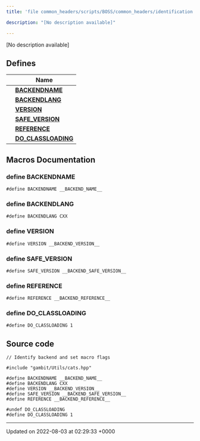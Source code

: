 ```yaml
---
title: 'file common_headers/scripts/BOSS/common_headers/identification.hpp'

description: "[No description available]"

---
```







[No description available]

## Defines

|                | Name           |
| -------------- | -------------- |
|  | **[BACKENDNAME](/documentation/code/gambit_sphinx/files/scripts_2boss_2common__headers_2identification_8hpp/#define-backendname)**  |
|  | **[BACKENDLANG](/documentation/code/gambit_sphinx/files/scripts_2boss_2common__headers_2identification_8hpp/#define-backendlang)**  |
|  | **[VERSION](/documentation/code/gambit_sphinx/files/scripts_2boss_2common__headers_2identification_8hpp/#define-version)**  |
|  | **[SAFE_VERSION](/documentation/code/gambit_sphinx/files/scripts_2boss_2common__headers_2identification_8hpp/#define-safe-version)**  |
|  | **[REFERENCE](/documentation/code/gambit_sphinx/files/scripts_2boss_2common__headers_2identification_8hpp/#define-reference)**  |
|  | **[DO_CLASSLOADING](/documentation/code/gambit_sphinx/files/scripts_2boss_2common__headers_2identification_8hpp/#define-do-classloading)**  |




## Macros Documentation

### define BACKENDNAME

```
#define BACKENDNAME __BACKEND_NAME__
```


### define BACKENDLANG

```
#define BACKENDLANG CXX
```


### define VERSION

```
#define VERSION __BACKEND_VERSION__
```


### define SAFE_VERSION

```
#define SAFE_VERSION __BACKEND_SAFE_VERSION__
```


### define REFERENCE

```
#define REFERENCE __BACKEND_REFERENCE__
```


### define DO_CLASSLOADING

```
#define DO_CLASSLOADING 1
```


## Source code

```
// Identify backend and set macro flags

#include "gambit/Utils/cats.hpp"

#define BACKENDNAME __BACKEND_NAME__
#define BACKENDLANG CXX
#define VERSION __BACKEND_VERSION__
#define SAFE_VERSION __BACKEND_SAFE_VERSION__
#define REFERENCE __BACKEND_REFERENCE__

#undef DO_CLASSLOADING
#define DO_CLASSLOADING 1
```


-------------------------------

Updated on 2022-08-03 at 02:29:33 +0000
